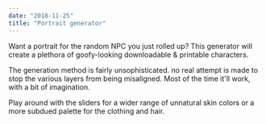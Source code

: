 ```yaml
---
date: "2018-11-25"
title: "Portrait generator"
---
```


Want a portrait for the random NPC you just rolled up? This generator will create a plethora of goofy-looking downloadable & printable characters.

The generation method is fairly unsophisticated. no real attempt is made to stop the various layers from being misaligned. Most of the time it'll work, with a bit of imagination.

Play around with the sliders for a wider range of unnatural skin colors or a more subdued palette for the clothing and hair.

<portrait-generator></portrait-generator>
